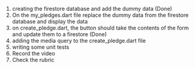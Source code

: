 1. creating the firestore database and add the dummy data (Done)
2. On the my_pledges.dart file replace the dummy data from the firestore database and display the data
3. on create_pledge.dart, the button should take the contents of the form and update them to a firestore  (Done)
4. adding the media query to the create_pledge.dart file
5. writing some unit tests
6. Record the video
7. Check the rubric
   